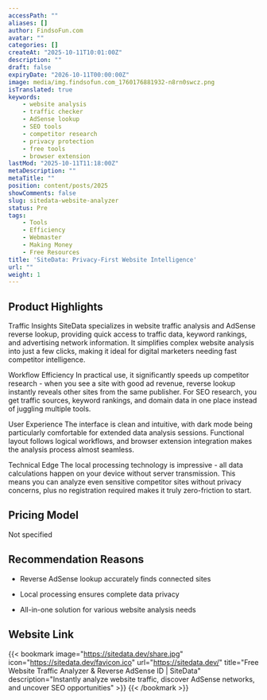 ```yaml
---
accessPath: ""
aliases: []
author: FindsoFun.com
avatar: ""
categories: []
createAt: "2025-10-11T10:01:00Z"
description: ""
draft: false
expiryDate: "2026-10-11T00:00:00Z"
image: media/img.findsofun.com_1760176881932-n8rn0swcz.png
isTranslated: true
keywords:
    - website analysis
    - traffic checker
    - AdSense lookup
    - SEO tools
    - competitor research
    - privacy protection
    - free tools
    - browser extension
lastMod: "2025-10-11T11:18:00Z"
metaDescription: ""
metaTitle: ""
position: content/posts/2025
showComments: false
slug: sitedata-website-analyzer
status: Pre
tags:
    - Tools
    - Efficiency
    - Webmaster
    - Making Money
    - Free Resources
title: 'SiteData: Privacy-First Website Intelligence'
url: ""
weight: 1
---
```

## Product Highlights
Traffic Insights
SiteData specializes in website traffic analysis and AdSense reverse lookup, providing quick access to traffic data, keyword rankings, and advertising network information. It simplifies complex website analysis into just a few clicks, making it ideal for digital marketers needing fast competitor intelligence.

Workflow Efficiency
In practical use, it significantly speeds up competitor research - when you see a site with good ad revenue, reverse lookup instantly reveals other sites from the same publisher. For SEO research, you get traffic sources, keyword rankings, and domain data in one place instead of juggling multiple tools.

User Experience
The interface is clean and intuitive, with dark mode being particularly comfortable for extended data analysis sessions. Functional layout follows logical workflows, and browser extension integration makes the analysis process almost seamless.

Technical Edge
The local processing technology is impressive - all data calculations happen on your device without server transmission. This means you can analyze even sensitive competitor sites without privacy concerns, plus no registration required makes it truly zero-friction to start.

## Pricing Model
<!--more-->Not specified

## Recommendation Reasons
- Reverse AdSense lookup accurately finds connected sites

- Local processing ensures complete data privacy

- All-in-one solution for various website analysis needs

## Website Link
{{< bookmark image="https://sitedata.dev/share.jpg" icon="https://sitedata.dev/favicon.ico" url="https://sitedata.dev/" title="Free Website Traffic Analyzer & Reverse AdSense ID | SiteData" description="Instantly analyze website traffic, discover AdSense networks, and uncover SEO opportunities" >}}
{{< /bookmark >}}

